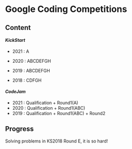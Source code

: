 # Google Coding Competitions

## Content

#### *KickStart*

- 2021 : A

- 2020 : ABCDEFGH

- 2019 : ABCDEFGH

- 2018 : CDFGH

#### *CodeJam*

- 2021 : Qualification + Round1(A)
- 2020 : Qualification + Round1(ABC)
- 2019 : Qualification + Round1(ABC) + Round2


## Progress

Solving problems in KS2018 Round E, it is so hard!
